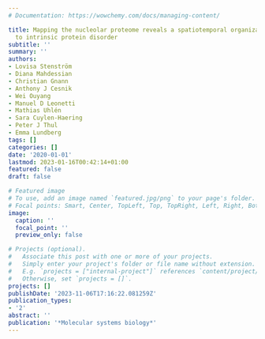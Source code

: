 ```yaml
---
# Documentation: https://wowchemy.com/docs/managing-content/

title: Mapping the nucleolar proteome reveals a spatiotemporal organization related
  to intrinsic protein disorder
subtitle: ''
summary: ''
authors:
- Lovisa Stenström
- Diana Mahdessian
- Christian Gnann
- Anthony J Cesnik
- Wei Ouyang
- Manuel D Leonetti
- Mathias Uhlén
- Sara Cuylen-Haering
- Peter J Thul
- Emma Lundberg
tags: []
categories: []
date: '2020-01-01'
lastmod: 2023-01-16T00:42:14+01:00
featured: false
draft: false

# Featured image
# To use, add an image named `featured.jpg/png` to your page's folder.
# Focal points: Smart, Center, TopLeft, Top, TopRight, Left, Right, BottomLeft, Bottom, BottomRight.
image:
  caption: ''
  focal_point: ''
  preview_only: false

# Projects (optional).
#   Associate this post with one or more of your projects.
#   Simply enter your project's folder or file name without extension.
#   E.g. `projects = ["internal-project"]` references `content/project/deep-learning/index.md`.
#   Otherwise, set `projects = []`.
projects: []
publishDate: '2023-11-06T17:16:22.081259Z'
publication_types:
- '2'
abstract: ''
publication: '*Molecular systems biology*'
---
```

